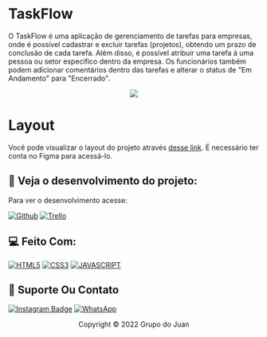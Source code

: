 
# TaskFlow

O TaskFlow é uma aplicação de gerenciamento de tarefas para empresas,
onde é possível cadastrar e excluir tarefas (projetos), obtendo um prazo de 
conclusão de cada tarefa. Além disso, é possível atribuir uma tarefa à uma pessoa 
ou setor específico dentro da empresa. Os funcionários também podem adicionar
comentários dentro das tarefas e alterar o status de "Em Andamento" para "Encerrado".

<p align="center">
 <img src="imgur.com/a/RGSycAH" />
</p>


# Layout

Você pode visualizar o layout do projeto através <a href="https://www.figma.com/file/cmfQPgBt8CDLvne5FKysO8/TaskFlow?node-id=1%3A2">desse link</a>. É necessário ter conta 
no Figma para acessá-lo.

## 👀 Veja o desenvolvimento do projeto:

Para ver o desenvolvimento acesse:

[![Github](https://img.shields.io/badge/GitHub-100000?style=for-the-badge&logo=github&logoColor=white)](https://github.com/COMP4026-ENSW2026/atividade-config-01-grupo-do-juantavares)
[![Trello](https://img.shields.io/badge/Trello-0052CC?style=for-the-badge&logo=trello&logoColor=white)](https://trello.com/link-do-trello-do-projeto)

## 💻 Feito Com:
[![HTML5](https://img.shields.io/badge/HTML5-E34F26?style=for-the-badge&logo=html5&logoColor=white)](https://developer.mozilla.org/pt-BR/docs/Web/HTML)
[![CSS3](https://img.shields.io/badge/CSS3-1572B6?style=for-the-badge&logo=css3&logoColor=white)](https://developer.mozilla.org/pt-BR/docs/Web/CSS)
[![JAVASCRIPT](https://img.shields.io/badge/JavaScript-F7DF1E?style=for-the-badge&logo=javascript&logoColor=black)](https://developer.mozilla.org/pt-BR/docs/Web/JavaScript)

## :iphone: Suporte Ou Contato

[![Instagram Badge](https://img.shields.io/badge/Instagram-E4405F?style=for-the-badge&logo=instagram&logoColor=white)](https://instagram.com/lucasgvr/)
[![WhatsApp](https://img.shields.io/badge/WhatsApp-25D366?style=for-the-badge&logo=whatsapp&logoColor=white)](https://wa.me/5543999221392)

<p align="center">Copyright © 2022 Grupo do Juan</p>

